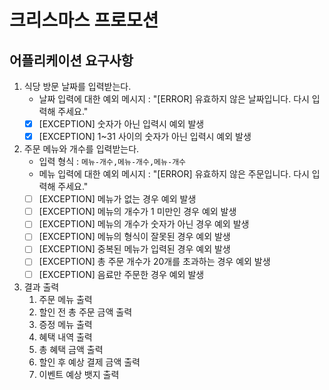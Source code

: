 # 크리스마스 프로모션

## 어플리케이션 요구사항

1. 식당 방문 날짜를 입력받는다.
   - 날짜 입력에 대한 예외 메시지 : "[ERROR] 유효하지 않은 날짜입니다. 다시 입력해 주세요."
   - [X] [EXCEPTION] 숫자가 아닌 입력시 예외 발생
   - [X]  [EXCEPTION] 1~31 사이의 숫자가 아닌 입력시 예외 발생
2. 주문 메뉴와 개수를 입력받는다.
   - 입력 형식 : `메뉴-개수,메뉴-개수,메뉴-개수`
   - 메뉴 입력에 대한 예외 메시지 : "[ERROR] 유효하지 않은 주문입니다. 다시 입력해 주세요."
   - [ ]  [EXCEPTION] 메뉴가 없는 경우 예외 발생
   - [ ]  [EXCEPTION] 메뉴의 개수가 1 미만인 경우 예외 발생
   - [ ]  [EXCEPTION] 메뉴의 개수가 숫자가 아닌 경우 예외 발생
   - [ ]  [EXCEPTION] 메뉴의 형식이 잘못된 경우 예외 발생
   - [ ]  [EXCEPTION] 중복된 메뉴가 입력된 경우 예외 발생
   - [ ]  [EXCEPTION] 총 주문 개수가 20개를 초과하는 경우 예외 발생
   - [ ]  [EXCEPTION] 음료만 주문한 경우 예외 발생
3. 결과 출력
   1. 주문 메뉴 출력
   2. 할인 전 총 주문 금액 출력
   3. 증정 메뉴 출력
   4. 혜택 내역 출력
   5. 총 혜택 금액 출력
   6. 할인 후 예상 결제 금액 출력
   7. 이벤트 예상 뱃지 출력
